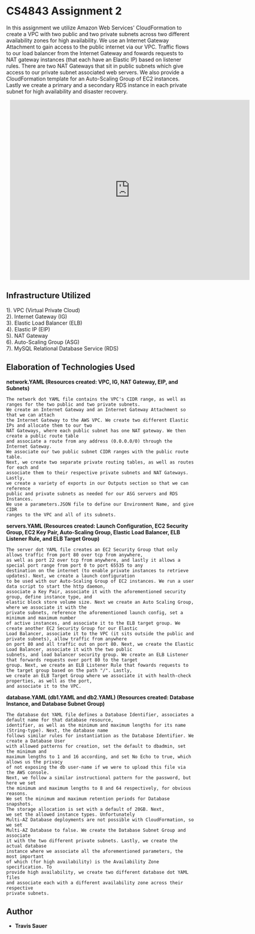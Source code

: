 # CS4843 Assignment 2

In this assignment we utilize Amazon Web Services' CloudFormation to create a VPC with two public and two private subnets across two different availability zones for high availability. We use an Internet Gateway Attachment to gain access to the public internet via our VPC. Traffic flows to our load balancer from the Internet Gateway and fowards requests to NAT gateway instances (that each have an Elastic IP) based on listener rules. There are two NAT Gateways that sit in public subnets which give access to our private subnet associated web servers. We also provide a CloudFormation template for an Auto-Scaling Group of EC2 instances. Lastly we create a primary and a secondary RDS instance in each private subnet for high availability and disaster recovery.

<div style="width: 640px; height: 480px; margin: 10px; position: relative;"><iframe allowfullscreen frameborder="0" style="width:640px; height:480px" src="https://lucid.app/documents/embeddedchart/6ecee1b0-ff4f-4827-b623-661a861f91fe" id="2iW5g72zbZ5L"></iframe></div>

## Infrastructure Utilized

1). VPC (Virtual Private Cloud)<br/>
2). Internet Gateway (IG)<br/>
3). Elastic Load Balancer (ELB)<br/>
4). Elastic IP (EIP)<br/>
5). NAT Gateway<br/>
6). Auto-Scaling Group (ASG)<br/>
7). MySQL Relational Database Service (RDS)<br/>

## Elaboration of Technologies Used

**network.YAML (Resources created: VPC, IG, NAT Gateway, EIP, and Subnets)**
```
The network dot YAML file contains the VPC's CIDR range, as well as ranges for the two public and two private subnets.
We create an Internet Gateway and an Internet Gateway Attachment so that we can attach
the Internet Gateway to the AWS VPC. We create two different Elastic IPs and allocate them to our two
NAT Gateways, where each public subnet has one NAT gateway. We then create a public route table
and associate a route from any address (0.0.0.0/0) through the Internet Gateway.
We associate our two public subnet CIDR ranges with the public route table.
Next, we create two separate private routing tables, as well as routes for each and
associate them to their respective private subnets and NAT Gateways. Lastly,
we create a variety of exports in our Outputs section so that we can reference
public and private subnets as needed for our ASG servers and RDS Instances.
We use a parameters.JSON file to define our Environment Name, and give CIDR
ranges to the VPC and all of its subnets.
```
**servers.YAML (Resources created: Launch Configuration, EC2 Security Group, EC2 Key Pair, Auto-Scaling Group, Elastic
Load Balancer, ELB Listener Rule, and ELB Target Group)**
```
The server dot YAML file creates an EC2 Security Group that only allows traffic from port 80 over tcp from anywhere,
as well as port 22 over tcp from anywhere, and lastly it allows a special port range from port 0 to port 65535 to any
destination on the internet (to enable private instances to retrieve updates). Next, we create a launch configuration
to be used with our Auto-Scaling Group of EC2 instances. We run a user data script to start the http daemon,
associate a Key Pair, associate it with the aforementioned security group, define instance type, and
elastic block store volume size. Next we create an Auto Scaling Group, where we associate it with the
private subnets, reference the aforementioned launch config, set a minimum and maximum number
of active instances, and associate it to the ELB target group. We create another EC2 Security Group for our Elastic
Load Balancer, associate it to the VPC (it sits outside the public and private subnets), allow traffic from anywhere
on port 80 and all traffic out on port 80. Next, we create the Elastic Load Balancer, associate it with the two public
subnets, and load balancer security group. We create an ELB Listener that forwards requests over port 80 to the target
group. Next, we create an ELB Listener Rule that fowards requests to the target group based on the path "/". Lastly,
we create an ELB Target Group where we associate it with health-check properties, as well as the port,
and associate it to the VPC.
```

**database.YAML (db1.YAML and db2.YAML) (Resources created: Database Instance, and Database Subnet Group)**
```
The database dot YAML file defines a Database Identifier, associates a default name for that database resource,
identifier, as well as the minimum and maximum lengths for its name (String-type). Next, the database name
follows similar rules for instantiation as the Database Identifier. We create a Database User
with allowed patterns for creation, set the default to dbadmin, set the minimum and
maximum lengths to 1 and 16 according, and set No Echo to true, which allows us the privacy
of not exposing the db user-name if we were to upload this file via the AWS console.
Next, we follow a similar instructional pattern for the password, but here we set
the minimum and maximum lengths to 8 and 64 respectively, for obvious reasons.
We set the minimum and maximum retention periods for Database snapshots.
The storage allocation is set with a default of 20GB. Next,
we set the allowed instance types. Unfortunately
Multi-AZ Database deployments are not possible with CloudFormation, so we set
Multi-AZ Database to false. We create the Database Subnet Group and associate
it with the two different private subnets. Lastly, we create the actual database
instance where we associate all the aforementioned parameters, the most important
of which (for high availability) is the Availability Zone specification. To
provide high availability, we create two different database dot YAML files
and associate each with a different availability zone across their respective
private subnets.
```

## Author

* **Travis Sauer**
